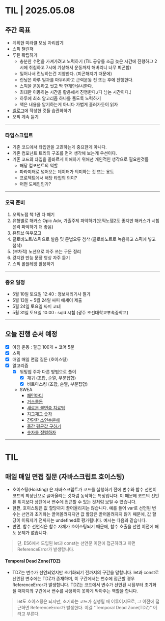 # TIL | 2025.05.08

## 주간 목표

-   계획한 미라클 모닝 자리잡기
-   스픽 챌린저
-   루틴 확립하기
    -   충분한 수면을 가져가려고 노력하기 (TIL 공유를 조금 늦은 시간에 진행하고 2시에 취침하고 7시에 기상해서 운동까지 해버리니 너무 피곤함)
    -   일어나서 런닝하는건 지양한다. (피곤해지기 때문에)
    -   런닝은 하루 일과를 마무리하고 근력운동 전 또는 후에 진행한다.
    -   스픽을 운동하고 씻고 딱 한개만실시한다.
    -   최대한 이동하는 시간을 활용해서 진행한다.(다 남는 시간이다.)
    -   하루에 최소 알고리즘 하나를 풀도록 노력하기
    -   책은 내용을 암기하는게 아니다 가볍게 흘러가듯이 읽자
-   [벨로그](https://velog.io/@pigpgw/%EB%82%98%EC%9D%98-%EA%B0%9C%EB%B0%9C-%EC%84%B1%EC%9E%A5-%EC%A0%84%EB%9E%B5-%EC%83%9D%EA%B0%81%ED%95%98%EB%8A%94-%EA%B0%9C%EB%B0%9C%EC%9E%90%EB%A1%9C-%EB%82%98%EC%95%84%EA%B0%80%EA%B8%B0)에 작성한 것들 습관화하기
-   오픽 계속 듣기

---

### 타입스크립트

-   기존 코드에서 타입만을 고민하는게 중요한게 아니다.
-   기존 컴포넌트 트리의 구조를 먼저 생각해 보는게 우선이다.
-   기존 코드의 타입을 올바르게 이해하기 위해선 개인적인 생각으로 필요한것들
    -   해당 컴포넌트의 역할
    -   파라미터로 넘어오는 데이터가 의미하는 것 또는 용도
    -   프로젝트에서 해당 타입의 의미?
    -   어떤 도메인인가?

---

### 오픽 준비

1. 오픽노잼 책 1권 다 떼기
2. 유형별로 해커스 Opic Adv, 기출주제 파악하기(오픽노잼2도 좋지만 해커스가 시험 윤곽 파악하기 더 좋음)
3. 유튜브 여우모고
4. 클로바노트/스픽으로 발음 및 문법오류 첨삭 (클로바노트로 녹음하고 스픽에 넣고 첨삭)
5. (부차적) 노션으로 자주 쓰는 구문 정리
6. 강지완 만능 문장 영상 자주 듣기
7. 스픽 롤플레잉 활용하기

---

### 중요 일정

-   5월 10일 토요일 12:40 : 정보처리기사 필기
-   5월 13일 ~ 5월 24일 싸피 에세이 제출
-   5월 24일 토요일 싸피 코테
-   5월 31일 토요일 10:00 : sqld 시험 (광주 조선대학교부속중학교)

---

## 오늘 진행 순서 예정

-   [x] 아침 운동 : 팔굽 100개 + 코어 5분
-   [x] 스픽
-   [x] 매일 매일 면접 질문 (호이스팅)
-   [x] 알고리즘
    -   [x] 워밍업 주차 다른 방법으로 풀이
        -   [x] 재귀 (조합, 순열, 부분집합)
        -   [x] 비트마스킹 (조합, 순열, 부분집합)
    -   SWEA
        -   [패턴마디](https://swexpertacademy.com/main/code/problem/problemDetail.do?problemLevel=2&contestProbId=AV5P1kNKAl8DFAUq&categoryId=AV5P1kNKAl8DFAUq&categoryType=CODE&problemTitle=&orderBy=RECOMMEND_COUNT&selectCodeLang=ALL&select-1=2&pageSize=10&pageIndex=2)
        -   [거스름돈](https://swexpertacademy.com/main/code/problem/problemDetail.do?problemLevel=2&contestProbId=AV5PsIl6AXIDFAUq&categoryId=AV5PsIl6AXIDFAUq&categoryType=CODE&problemTitle=&orderBy=RECOMMEND_COUNT&selectCodeLang=ALL&select-1=2&pageSize=10&pageIndex=2)
        -   [새로운 불면증 치료법](https://swexpertacademy.com/main/code/problem/problemDetail.do?problemLevel=2&contestProbId=AV18_yw6I9MCFAZN&categoryId=AV18_yw6I9MCFAZN&categoryType=CODE&problemTitle=&orderBy=RECOMMEND_COUNT&selectCodeLang=ALL&select-1=2&pageSize=10&pageIndex=2)
        -   [지그재그 숫자](https://swexpertacademy.com/main/code/problem/problemDetail.do?contestProbId=AV5PxmBqAe8DFAUq)
        -   [간단한 소인수분해](https://swexpertacademy.com/main/code/problem/problemDetail.do?problemLevel=2&contestProbId=AV5Pl0Q6ANQDFAUq&categoryId=AV5Pl0Q6ANQDFAUq&categoryType=CODE&problemTitle=&orderBy=RECOMMEND_COUNT&selectCodeLang=ALL&select-1=2&pageSize=10&pageIndex=2)
        -   [중간 평균값 구하기](https://swexpertacademy.com/main/code/problem/problemDetail.do?problemLevel=2&contestProbId=AV5Pw_-KAdcDFAUq&categoryId=AV5Pw_-KAdcDFAUq&categoryType=CODE&problemTitle=&orderBy=RECOMMEND_COUNT&selectCodeLang=ALL&select-1=2&pageSize=10&pageIndex=2)
        -   [숫자를 정렬하자](https://swexpertacademy.com/main/code/problem/problemDetail.do?problemLevel=2&contestProbId=AV5PrmyKAWEDFAUq&categoryId=AV5PrmyKAWEDFAUq&categoryType=CODE&problemTitle=&orderBy=RECOMMEND_COUNT&selectCodeLang=ALL&select-1=2&pageSize=10&pageIndex=2)

---

# TIL

## 매일 매일 면접 질문 (자바스크립트 호이스팅)

-   호이스팅(Hoisting) 은 자바스크립트가 코드를 실행하기 전에 변수와 함수 선언이 코드의 최상단으로 끌어올리는 것처럼 동작하는 특징입니다. 이 때문에 코드의 선언된 위치보다 상단에서 변수에 접근할 수 있는 것처럼 보일 수 있습니다.
-   한편, 호이스팅은 값 할당까지 끌어올리지는 않습니다. 예를 들어 var로 선언된 변수는 선언과 초기화는 끌어올려지지만 값 할당은 끌어올려지지 않기 때문에, 값 할당이 이뤄지기 전까지는 undefined로 평가됩니다. 예시는 다음과 같습니다.
-   반면, 함수 선언식은 함수 자체가 호이스팅되기 때문에, 함수 호출을 선언 이전에 해도 문제가 없습니다.

> 단, ES6에서 도입된 let과 const는 선언문 이전에 접근하려고 하면 ReferenceError가 발생합니다.

#### Temporal Dead Zone(TDZ)

-   TDZ는 변수가 선언되었지만 초기화되기 전까지의 구간을 말합니다. let과 const로 선언된 변수에는 TDZ가 존재하며, 이 구간에서는 변수에 접근할 경우 ReferenceError가 발생합니다. TDZ는 코드에서 변수가 선언된 시점부터 초기화될 때까지의 구간에서 변수를 사용하지 못하게 막아주는 역할을 합니다.

> let도 호이스팅은 되지만, 초기화는 코드가 실행될 때 이루어지므로, 그 이전에 접근하면 ReferenceError가 발생한다. 이걸 "Temporal Dead Zone(TDZ)" 이라고 부른다.
